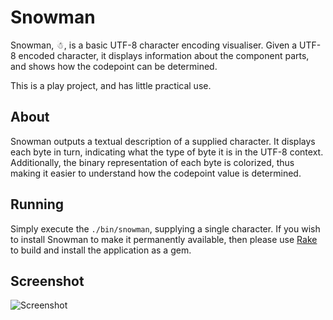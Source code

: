 # Snowman

Snowman, ☃, is a basic UTF-8 character encoding visualiser. Given a UTF-8 encoded character, it displays information
about the component parts, and shows how the codepoint can be determined.

This is a play project, and has little practical use.

## About

Snowman outputs a textual description of a supplied character. It displays each byte in turn, indicating what the
type of byte it is in the UTF-8 context. Additionally, the binary representation of each byte is colorized, thus making
it easier to understand how the codepoint value is determined.

## Running

Simply execute the `./bin/snowman`, supplying a single character. If you wish to install Snowman to make it permanently
available, then please use [Rake](http://rake.rubyforge.org/) to build and install the application as a gem.

## Screenshot

![Screenshot](http://i.imgur.com/FrHnzYr.png)
